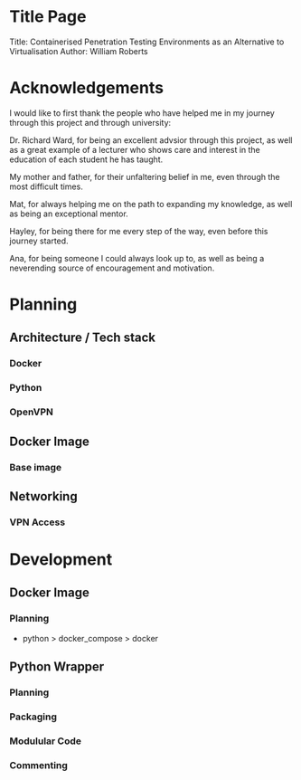 # Title Page
Title: Containerised Penetration Testing Environments as an Alternative to Virtualisation
Author: William Roberts

# Acknowledgements
I would like to first thank the people who have helped me in my journey through this project and through university:

Dr. Richard Ward, for being an excellent advsior through this project, as well as a great example of a lecturer who shows care and interest in the education of each student he has taught.

My mother and father, for their unfaltering belief in me, even through the most difficult times.

Mat, for always helping me on the path to expanding my knowledge, as well as being an exceptional mentor.

Hayley, for being there for me every step of the way, even before this journey started.

Ana, for being someone I could always look up to, as well as being a neverending source of encouragement and motivation.





# Planning

## Architecture / Tech stack
### Docker
### Python
### OpenVPN

## Docker Image
### Base image

## Networking
### VPN Access





# Development

## Docker Image
### Planning
- python > docker_compose > docker

## Python Wrapper

### Planning

### Packaging

### Modulular Code

### Commenting